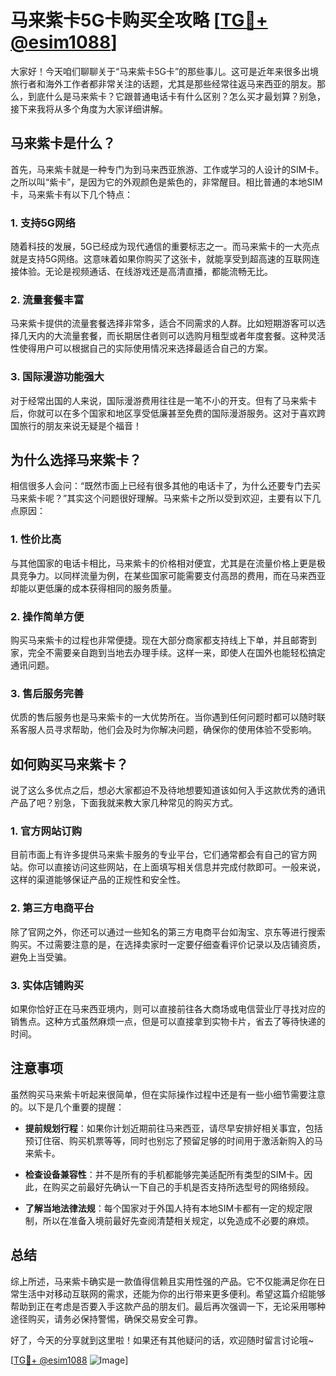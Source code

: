 # 马来紫卡5G卡购买全攻略 [[TG💪+ @esim1088](https://t.me/s/esim1088)]

大家好！今天咱们聊聊关于“马来紫卡5G卡”的那些事儿。这可是近年来很多出境旅行者和海外工作者都非常关注的话题，尤其是那些经常往返马来西亚的朋友。那么，到底什么是马来紫卡？它跟普通电话卡有什么区别？怎么买才最划算？别急，接下来我将从多个角度为大家详细讲解。

## 马来紫卡是什么？

首先，马来紫卡就是一种专门为到马来西亚旅游、工作或学习的人设计的SIM卡。之所以叫“紫卡”，是因为它的外观颜色是紫色的，非常醒目。相比普通的本地SIM卡，马来紫卡有以下几个特点：

### 1. **支持5G网络**
随着科技的发展，5G已经成为现代通信的重要标志之一。而马来紫卡的一大亮点就是支持5G网络。这意味着如果你购买了这张卡，就能享受到超高速的互联网连接体验。无论是视频通话、在线游戏还是高清直播，都能流畅无比。

### 2. **流量套餐丰富**
马来紫卡提供的流量套餐选择非常多，适合不同需求的人群。比如短期游客可以选择几天内的大流量套餐，而长期居住者则可以选购月租型或者年度套餐。这种灵活性使得用户可以根据自己的实际使用情况来选择最适合自己的方案。

### 3. **国际漫游功能强大**
对于经常出国的人来说，国际漫游费用往往是一笔不小的开支。但有了马来紫卡后，你就可以在多个国家和地区享受低廉甚至免费的国际漫游服务。这对于喜欢跨国旅行的朋友来说无疑是个福音！

## 为什么选择马来紫卡？

相信很多人会问：“既然市面上已经有很多其他的电话卡了，为什么还要专门去买马来紫卡呢？”其实这个问题很好理解。马来紫卡之所以受到欢迎，主要有以下几点原因：

### 1. **性价比高**
与其他国家的电话卡相比，马来紫卡的价格相对便宜，尤其是在流量价格上更是极具竞争力。以同样流量为例，在某些国家可能需要支付高昂的费用，而在马来西亚却能以更低廉的成本获得相同的服务质量。

### 2. **操作简单方便**
购买马来紫卡的过程也非常便捷。现在大部分商家都支持线上下单，并且邮寄到家，完全不需要亲自跑到当地去办理手续。这样一来，即使人在国外也能轻松搞定通讯问题。

### 3. **售后服务完善**
优质的售后服务也是马来紫卡的一大优势所在。当你遇到任何问题时都可以随时联系客服人员寻求帮助，他们会及时为你解决问题，确保你的使用体验不受影响。

## 如何购买马来紫卡？

说了这么多优点之后，想必大家都迫不及待地想要知道该如何入手这款优秀的通讯产品了吧？别急，下面我就来教大家几种常见的购买方式。

### 1. 官方网站订购
目前市面上有许多提供马来紫卡服务的专业平台，它们通常都会有自己的官方网站。你可以直接访问这些网站，在上面填写相关信息并完成付款即可。一般来说，这样的渠道能够保证产品的正规性和安全性。

### 2. 第三方电商平台
除了官网之外，你还可以通过一些知名的第三方电商平台如淘宝、京东等进行搜索购买。不过需要注意的是，在选择卖家时一定要仔细查看评价记录以及店铺资质，避免上当受骗。

### 3. 实体店铺购买
如果你恰好正在马来西亚境内，则可以直接前往各大商场或电信营业厅寻找对应的销售点。这种方式虽然麻烦一点，但是可以直接拿到实物卡片，省去了等待快递的时间。

## 注意事项

虽然购买马来紫卡听起来很简单，但在实际操作过程中还是有一些小细节需要注意的。以下是几个重要的提醒：

- **提前规划行程**：如果你计划近期前往马来西亚，请尽早安排好相关事宜，包括预订住宿、购买机票等等，同时也别忘了预留足够的时间用于激活新购入的马来紫卡。
  
- **检查设备兼容性**：并不是所有的手机都能够完美适配所有类型的SIM卡。因此，在购买之前最好先确认一下自己的手机是否支持所选型号的网络频段。

- **了解当地法律法规**：每个国家对于外国人持有本地SIM卡都有一定的规定限制，所以在准备入境前最好先查阅清楚相关规定，以免造成不必要的麻烦。

## 总结

综上所述，马来紫卡确实是一款值得信赖且实用性强的产品。它不仅能满足你在日常生活中对移动互联网的需求，还能为你的出行带来更多便利。希望这篇介绍能够帮助到正在考虑是否要入手这款产品的朋友们。最后再次强调一下，无论采用哪种途径购买，请务必保持警惕，确保交易安全可靠。

好了，今天的分享就到这里啦！如果还有其他疑问的话，欢迎随时留言讨论哦~ 

[[TG💪+ @esim1088](https://t.me/s/esim1088) ![Image](https://i.postimg.cc/4NQfJmqS/Snipaste-2025-05-13-00-14-12.png)]